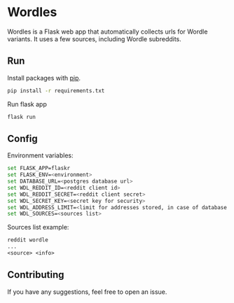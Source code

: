 # Wordles

Wordles is a Flask web app that automatically collects urls for Wordle variants. It uses a few sources, including Wordle subreddits.

## Run

Install packages with [pip](https://pip.pypa.io/en/stable/).

```bash
pip install -r requirements.txt
```

Run flask app

```bash
flask run
```

## Config
Environment variables:

```bash
set FLASK_APP=flaskr
set FLASK_ENV=<environment>
set DATABASE_URL=<postgres database url>
set WDL_REDDIT_ID=<reddit client id>
set WDL_REDDIT_SECRET=<reddit client secret>
set WDL_SECRET_KEY=<secret key for security>
set WDL_ADDRESS_LIMIT=<limit for addresses stored, in case of database limits>
set WDL_SOURCES=<sources list>
```

Sources list example:

```txt
reddit wordle
...
<source> <info>
```

## Contributing
If you have any suggestions, feel free to open an issue.